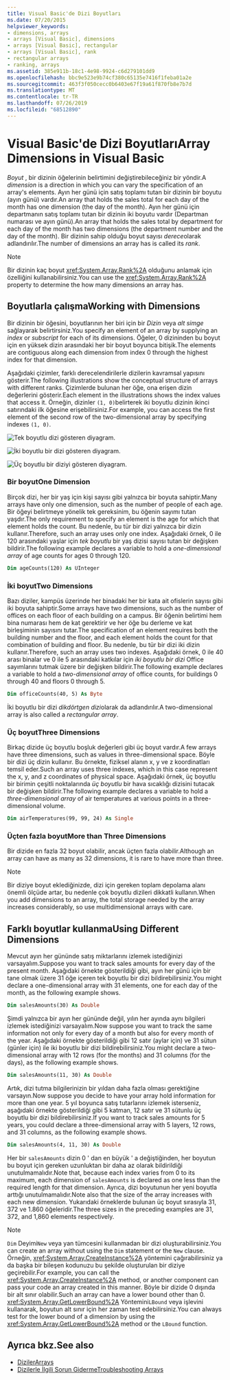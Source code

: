 ```yaml
---
title: Visual Basic'de Dizi Boyutları
ms.date: 07/20/2015
helpviewer_keywords:
- dimensions, arrays
- arrays [Visual Basic], dimensions
- arrays [Visual Basic], rectangular
- arrays [Visual Basic], rank
- rectangular arrays
- ranking, arrays
ms.assetid: 385e911b-18c1-4e98-9924-c6d279101dd9
ms.openlocfilehash: bbc9e523e9b74cf380c65135e7416f1feba01a2e
ms.sourcegitcommit: 463f3f050cecc0b6403e67f19a61f870fb8e7b7d
ms.translationtype: MT
ms.contentlocale: tr-TR
ms.lasthandoff: 07/26/2019
ms.locfileid: "68512890"
---
```

# <a name="array-dimensions-in-visual-basic"></a><span data-ttu-id="61d34-102">Visual Basic'de Dizi Boyutları</span><span class="sxs-lookup"><span data-stu-id="61d34-102">Array Dimensions in Visual Basic</span></span>

<span data-ttu-id="61d34-103">*Boyut* , bir dizinin öğelerinin belirtimini değiştirebileceğiniz bir yöndir.</span><span class="sxs-lookup"><span data-stu-id="61d34-103">A *dimension* is a direction in which you can vary the specification of an array's elements.</span></span> <span data-ttu-id="61d34-104">Ayın her günü için satış toplamı tutan bir dizinin bir boyutu (ayın günü) vardır.</span><span class="sxs-lookup"><span data-stu-id="61d34-104">An array that holds the sales total for each day of the month has one dimension (the day of the month).</span></span> <span data-ttu-id="61d34-105">Ayın her günü için departmanın satış toplamı tutan bir dizinin iki boyutu vardır (Departman numarası ve ayın günü).</span><span class="sxs-lookup"><span data-stu-id="61d34-105">An array that holds the sales total by department for each day of the month has two dimensions (the department number and the day of the month).</span></span> <span data-ttu-id="61d34-106">Bir dizinin sahip olduğu boyut sayısı *derece*olarak adlandırılır.</span><span class="sxs-lookup"><span data-stu-id="61d34-106">The number of dimensions an array has is called its *rank*.</span></span>

> [!NOTE]
> <span data-ttu-id="61d34-107">Bir dizinin kaç boyut <xref:System.Array.Rank%2A> olduğunu anlamak için özelliğini kullanabilirsiniz.</span><span class="sxs-lookup"><span data-stu-id="61d34-107">You can use the <xref:System.Array.Rank%2A> property to determine the how many dimensions an array has.</span></span>

## <a name="working-with-dimensions"></a><span data-ttu-id="61d34-108">Boyutlarla çalışma</span><span class="sxs-lookup"><span data-stu-id="61d34-108">Working with Dimensions</span></span>

<span data-ttu-id="61d34-109">Bir dizinin bir öğesini, boyutlarının her biri için bir *Dizin* veya *alt simge* sağlayarak belirtirsiniz.</span><span class="sxs-lookup"><span data-stu-id="61d34-109">You specify an element of an array by supplying an *index* or *subscript* for each of its dimensions.</span></span> <span data-ttu-id="61d34-110">Öğeler, 0 dizininden bu boyut için en yüksek dizin arasındaki her bir boyut boyunca bitişik.</span><span class="sxs-lookup"><span data-stu-id="61d34-110">The elements are contiguous along each dimension from index 0 through the highest index for that dimension.</span></span>

<span data-ttu-id="61d34-111">Aşağıdaki çizimler, farklı derecelendirilerle dizilerin kavramsal yapısını gösterir.</span><span class="sxs-lookup"><span data-stu-id="61d34-111">The following illustrations show the conceptual structure of arrays with different ranks.</span></span> <span data-ttu-id="61d34-112">Çizimlerde bulunan her öğe, ona erişen dizin değerlerini gösterir.</span><span class="sxs-lookup"><span data-stu-id="61d34-112">Each element in the illustrations shows the index values that access it.</span></span> <span data-ttu-id="61d34-113">Örneğin, dizinler `(1, 0)`belirterek iki boyutlu dizinin ikinci satırındaki ilk öğesine erişebilirsiniz.</span><span class="sxs-lookup"><span data-stu-id="61d34-113">For example, you can access the first element of the second row of the two-dimensional array by specifying indexes `(1, 0)`.</span></span>

![Tek boyutlu dizi gösteren diyagram.](./media/array-dimensions/one-dimensional-array.gif)

![İki boyutlu bir dizi gösteren diyagram.](./media/array-dimensions/two-dimensional-array.gif)

![Üç boyutlu bir diziyi gösteren diyagram.](./media/array-dimensions/three-dimensional-array.gif)

### <a name="one-dimension"></a><span data-ttu-id="61d34-117">Bir boyut</span><span class="sxs-lookup"><span data-stu-id="61d34-117">One Dimension</span></span>

<span data-ttu-id="61d34-118">Birçok dizi, her bir yaş için kişi sayısı gibi yalnızca bir boyuta sahiptir.</span><span class="sxs-lookup"><span data-stu-id="61d34-118">Many arrays have only one dimension, such as the number of people of each age.</span></span> <span data-ttu-id="61d34-119">Bir öğeyi belirtmeye yönelik tek gereksinim, bu öğenin sayımı tutan yaşdır.</span><span class="sxs-lookup"><span data-stu-id="61d34-119">The only requirement to specify an element is the age for which that element holds the count.</span></span> <span data-ttu-id="61d34-120">Bu nedenle, bu tür bir dizi yalnızca bir dizin kullanır.</span><span class="sxs-lookup"><span data-stu-id="61d34-120">Therefore, such an array uses only one index.</span></span> <span data-ttu-id="61d34-121">Aşağıdaki örnek, 0 ile 120 arasındaki yaşlar için *tek boyutlu* bir yaş dizisi sayısı tutan bir değişken bildirir.</span><span class="sxs-lookup"><span data-stu-id="61d34-121">The following example declares a variable to hold a *one-dimensional array* of age counts for ages 0 through 120.</span></span>

```vb
Dim ageCounts(120) As UInteger
```

### <a name="two-dimensions"></a><span data-ttu-id="61d34-122">İki boyut</span><span class="sxs-lookup"><span data-stu-id="61d34-122">Two Dimensions</span></span>

<span data-ttu-id="61d34-123">Bazı diziler, kampüs üzerinde her binadaki her bir kata ait ofislerin sayısı gibi iki boyuta sahiptir.</span><span class="sxs-lookup"><span data-stu-id="61d34-123">Some arrays have two dimensions, such as the number of offices on each floor of each building on a campus.</span></span> <span data-ttu-id="61d34-124">Bir öğenin belirtimi hem bina numarası hem de kat gerektirir ve her öğe bu derleme ve kat birleşiminin sayısını tutar.</span><span class="sxs-lookup"><span data-stu-id="61d34-124">The specification of an element requires both the building number and the floor, and each element holds the count for that combination of building and floor.</span></span> <span data-ttu-id="61d34-125">Bu nedenle, bu tür bir dizi iki dizin kullanır.</span><span class="sxs-lookup"><span data-stu-id="61d34-125">Therefore, such an array uses two indexes.</span></span> <span data-ttu-id="61d34-126">Aşağıdaki örnek, 0 ile 40 arası binalar ve 0 ile 5 arasındaki katkılar için *iki boyutlu bir dizi* Office sayımlarını tutmak üzere bir değişken bildirir.</span><span class="sxs-lookup"><span data-stu-id="61d34-126">The following example declares a variable to hold a *two-dimensional array* of office counts, for buildings 0 through 40 and floors 0 through 5.</span></span>

```vb
Dim officeCounts(40, 5) As Byte
```

<span data-ttu-id="61d34-127">İki boyutlu bir dizi *dikdörtgen dizi*olarak da adlandırılır.</span><span class="sxs-lookup"><span data-stu-id="61d34-127">A two-dimensional array is also called a *rectangular array*.</span></span>

### <a name="three-dimensions"></a><span data-ttu-id="61d34-128">Üç boyut</span><span class="sxs-lookup"><span data-stu-id="61d34-128">Three Dimensions</span></span>

<span data-ttu-id="61d34-129">Birkaç dizide üç boyutlu boşluk değerleri gibi üç boyut vardır.</span><span class="sxs-lookup"><span data-stu-id="61d34-129">A few arrays have three dimensions, such as values in three-dimensional space.</span></span> <span data-ttu-id="61d34-130">Böyle bir dizi üç dizin kullanır. Bu örnekte, fiziksel alanın x, y ve z koordinatları temsil eder.</span><span class="sxs-lookup"><span data-stu-id="61d34-130">Such an array uses three indexes, which in this case represent the x, y, and z coordinates of physical space.</span></span> <span data-ttu-id="61d34-131">Aşağıdaki örnek, üç boyutlu bir birimin çeşitli noktalarında *üç boyutlu* bir hava sıcaklığı dizisini tutacak bir değişken bildirir.</span><span class="sxs-lookup"><span data-stu-id="61d34-131">The following example declares a variable to hold a *three-dimensional array* of air temperatures at various points in a three-dimensional volume.</span></span>

```vb
Dim airTemperatures(99, 99, 24) As Single
```

### <a name="more-than-three-dimensions"></a><span data-ttu-id="61d34-132">Üçten fazla boyut</span><span class="sxs-lookup"><span data-stu-id="61d34-132">More than Three Dimensions</span></span>

<span data-ttu-id="61d34-133">Bir dizide en fazla 32 boyut olabilir, ancak üçten fazla olabilir.</span><span class="sxs-lookup"><span data-stu-id="61d34-133">Although an array can have as many as 32 dimensions, it is rare to have more than three.</span></span>

> [!NOTE]
> <span data-ttu-id="61d34-134">Bir diziye boyut eklediğinizde, dizi için gereken toplam depolama alanı önemli ölçüde artar, bu nedenle çok boyutlu dizileri dikkatli kullanın.</span><span class="sxs-lookup"><span data-stu-id="61d34-134">When you add dimensions to an array, the total storage needed by the array increases considerably, so use multidimensional arrays with care.</span></span>

## <a name="using-different-dimensions"></a><span data-ttu-id="61d34-135">Farklı boyutlar kullanma</span><span class="sxs-lookup"><span data-stu-id="61d34-135">Using Different Dimensions</span></span>

<span data-ttu-id="61d34-136">Mevcut ayın her gününde satış miktarlarını izlemek istediğinizi varsayalım.</span><span class="sxs-lookup"><span data-stu-id="61d34-136">Suppose you want to track sales amounts for every day of the present month.</span></span> <span data-ttu-id="61d34-137">Aşağıdaki örnekte gösterildiği gibi, ayın her günü için bir tane olmak üzere 31 öğe içeren tek boyutlu bir dizi bildirebilirsiniz.</span><span class="sxs-lookup"><span data-stu-id="61d34-137">You might declare a one-dimensional array with 31 elements, one for each day of the month, as the following example shows.</span></span>

```vb
Dim salesAmounts(30) As Double
```

<span data-ttu-id="61d34-138">Şimdi yalnızca bir ayın her gününde değil, yılın her ayında aynı bilgileri izlemek istediğinizi varsayalım.</span><span class="sxs-lookup"><span data-stu-id="61d34-138">Now suppose you want to track the same information not only for every day of a month but also for every month of the year.</span></span> <span data-ttu-id="61d34-139">Aşağıdaki örnekte gösterildiği gibi 12 satır (aylar için) ve 31 sütun (günler için) ile iki boyutlu bir dizi bildirebilirsiniz.</span><span class="sxs-lookup"><span data-stu-id="61d34-139">You might declare a two-dimensional array with 12 rows (for the months) and 31 columns (for the days), as the following example shows.</span></span>

```vb
Dim salesAmounts(11, 30) As Double
```

<span data-ttu-id="61d34-140">Artık, dizi tutma bilgilerinizin bir yıldan daha fazla olması gerektiğine varsayın.</span><span class="sxs-lookup"><span data-stu-id="61d34-140">Now suppose you decide to have your array hold information for more than one year.</span></span> <span data-ttu-id="61d34-141">5 yıl boyunca satış tutarlarını izlemek isterseniz, aşağıdaki örnekte gösterildiği gibi 5 katman, 12 satır ve 31 sütunlu üç boyutlu bir dizi bildirebilirsiniz.</span><span class="sxs-lookup"><span data-stu-id="61d34-141">If you want to track sales amounts for 5 years, you could declare a three-dimensional array with 5 layers, 12 rows, and 31 columns, as the following example shows.</span></span>

```vb
Dim salesAmounts(4, 11, 30) As Double
```

<span data-ttu-id="61d34-142">Her bir `salesAmounts` dizin 0 ' dan en büyük ' a değiştiğinden, her boyutun bu boyut için gereken uzunluktan bir daha az olarak bildirildiği unutulmamalıdır.</span><span class="sxs-lookup"><span data-stu-id="61d34-142">Note that, because each index varies from 0 to its maximum, each dimension of `salesAmounts` is declared as one less than the required length for that dimension.</span></span> <span data-ttu-id="61d34-143">Ayrıca, dizi boyutunun her yeni boyutla arttığı unutulmamalıdır.</span><span class="sxs-lookup"><span data-stu-id="61d34-143">Note also that the size of the array increases with each new dimension.</span></span> <span data-ttu-id="61d34-144">Yukarıdaki örneklerde bulunan üç boyut sırasıyla 31, 372 ve 1.860 öğeleridir.</span><span class="sxs-lookup"><span data-stu-id="61d34-144">The three sizes in the preceding examples are 31, 372, and 1,860 elements respectively.</span></span>

> [!NOTE]
> <span data-ttu-id="61d34-145">`Dim` Deyimi`New` veya yan tümcesini kullanmadan bir dizi oluşturabilirsiniz.</span><span class="sxs-lookup"><span data-stu-id="61d34-145">You can create an array without using the `Dim` statement or the `New` clause.</span></span> <span data-ttu-id="61d34-146">Örneğin, <xref:System.Array.CreateInstance%2A> yöntemini çağırabilirsiniz ya da başka bir bileşen kodunuzu bu şekilde oluşturulan bir diziye geçirebilir.</span><span class="sxs-lookup"><span data-stu-id="61d34-146">For example, you can call the <xref:System.Array.CreateInstance%2A> method, or another component can pass your code an array created in this manner.</span></span> <span data-ttu-id="61d34-147">Böyle bir dizide 0 dışında bir alt sınır olabilir.</span><span class="sxs-lookup"><span data-stu-id="61d34-147">Such an array can have a lower bound other than 0.</span></span> <span data-ttu-id="61d34-148"><xref:System.Array.GetLowerBound%2A> Yöntemini`LBound` veya işlevini kullanarak, boyutun alt sınır için her zaman test edebilirsiniz.</span><span class="sxs-lookup"><span data-stu-id="61d34-148">You can always test for the lower bound of a dimension by using the <xref:System.Array.GetLowerBound%2A> method or the `LBound` function.</span></span>

## <a name="see-also"></a><span data-ttu-id="61d34-149">Ayrıca bkz.</span><span class="sxs-lookup"><span data-stu-id="61d34-149">See also</span></span>

- [<span data-ttu-id="61d34-150">Diziler</span><span class="sxs-lookup"><span data-stu-id="61d34-150">Arrays</span></span>](../../../../visual-basic/programming-guide/language-features/arrays/index.md)
- [<span data-ttu-id="61d34-151">Dizilerle İlgili Sorun Giderme</span><span class="sxs-lookup"><span data-stu-id="61d34-151">Troubleshooting Arrays</span></span>](../../../../visual-basic/programming-guide/language-features/arrays/troubleshooting-arrays.md)
